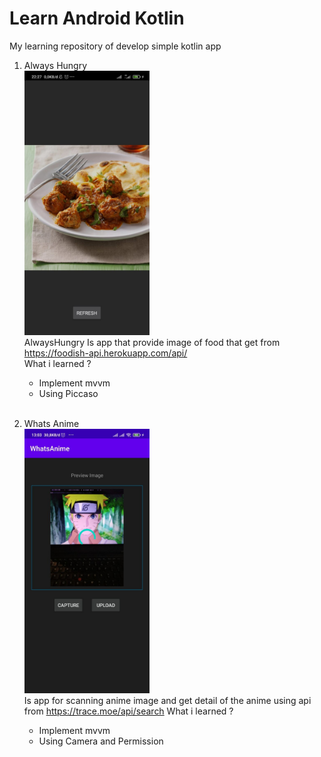 # Learn Android Kotlin
My learning repository of develop simple kotlin app

1. Always Hungry<br/>
   <img src="assets-markdown/always-hungry.jpeg" width="200"/><br/>
   AlwaysHungry Is app that provide image of food that get from https://foodish-api.herokuapp.com/api/<br/>
   What i learned ?  
   - Implement mvvm
   - Using Piccaso
   <br/><br/>

2. Whats Anime<br/>
   <img src="assets-markdown/whats-anime.jpg" width="200"/><br/>
   Is app for scanning anime image and get detail of the anime using api from https://trace.moe/api/search 
   What i learned ?  
   - Implement mvvm
   - Using Camera and Permission
